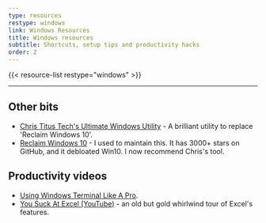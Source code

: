 ```yaml
---
type: resources
restype: windows
link: Windows Resources
title: Windows resources
subtitle: Shortcuts, setup tips and productivity hacks
order: 2
---
```


<dl>
{{< resource-list restype="windows" >}}
</dl>

---

## Other bits

* [Chris Titus Tech's Ultimate Windows Utility](https://christitus.com/windows-tool/) - A brilliant utility to replace 'Reclaim Windows 10'.
* [Reclaim Windows 10](https://gist.github.com/alirobe/7f3b34ad89a159e6daa1) - I used to maintain this. It has 3000+ stars on GitHub, and it debloated Win10. I now recommend Chris's tool.

## Productivity videos

* [Using Windows Terminal Like A Pro](https://www.youtube.com/watch?v=FC-gLkYWXLw).
* [You Suck At Excel (YouTube)](https://www.youtube.com/watch?v=JxBg4sMusIg) - an old but gold whirlwind tour of Excel's features.
